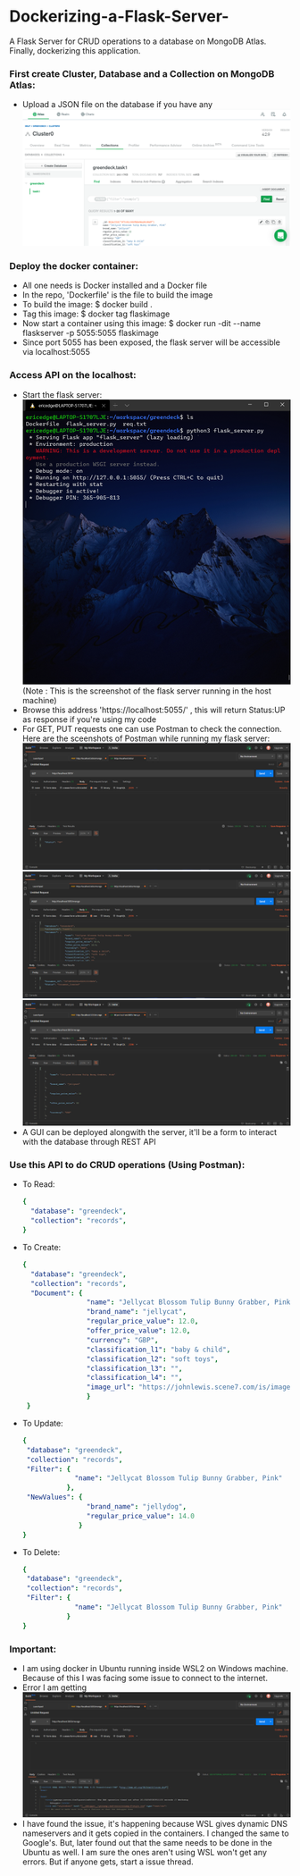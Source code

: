 # Dockerizing-a-Flask-Server-
A Flask Server for CRUD operations to a database on MongoDB Atlas. Finally, dockerizing this application.

### First create Cluster, Database and a Collection on MongoDB Atlas:
  - Upload a JSON file on the database if you have any
    ![alt text](https://github.com/sourabh-burnwal/Dockerizing-a-Flask-Server/blob/main/Screenshots/Mongo%20db%20atlas.png)
    
### Deploy the docker container:
  - All one needs is Docker installed and a Docker file
  - In the repo, 'Dockerfile' is the file to build the image
  - To build the image:
    $ docker build .
  - Tag this image:
    $ docker tag <imageID> flaskimage
  - Now start a container using this image:
    $ docker run -dit --name flaskserver -p 5055:5055 flaskimage
  - Since port 5055 has been exposed, the flask server will be accessible via localhost:5055
  
### Access API on the localhost:
  - Start the flask server:
    ![alt text](https://github.com/sourabh-burnwal/Dockerizing-a-Flask-Server/blob/main/Screenshots/Flask%20in%20the%20host%20machine.png)
    (Note : This is the screenshot of the flask server running in the host machine)
  - Browse this address 'https://localhost:5055/' , this will return Status:UP as response if you're using my code
  - For GET, PUT requests one can use Postman to check the connection. Here are the sceenshots of Postman while running my flask server:
    ![alt text](https://github.com/sourabh-burnwal/Dockerizing-a-Flask-Server/blob/main/Screenshots/Flask%20Server%20Running.png)
    ![alt text](https://github.com/sourabh-burnwal/Dockerizing-a-Flask-Server/blob/main/Screenshots/Create%20Query.png)
    ![alt text](https://github.com/sourabh-burnwal/Dockerizing-a-Flask-Server/blob/main/Screenshots/Get%20Query.png)
  - A GUI can be deployed alongwith the server, it'll be a form to interact with the database through REST API
  
### Use this API to do CRUD operations (Using Postman):
  - To Read:
    ```yaml
    {
      "database": "greendeck",
      "collection": "records",
    }
    ```
  - To Create:
    ``` yaml
    {
      "database": "greendeck",
      "collection": "records",
      "Document": {
                    "name": "Jellycat Blossom Tulip Bunny Grabber, Pink",  
                    "brand_name": "jellycat", 
                    "regular_price_value": 12.0, 
                    "offer_price_value": 12.0, 
                    "currency": "GBP", 
                    "classification_l1": "baby & child", 
                    "classification_l2": "soft toys", 
                    "classification_l3": "", 
                    "classification_l4": "", 
                    "image_url": "https://johnlewis.scene7.com/is/image/JohnLewis/237070760?"
                    }
     }
     ```
   - To Update:
      ```yaml
     {
       "database": "greendeck",
       "collection": "records",
       "Filter": {
                   "name": "Jellycat Blossom Tulip Bunny Grabber, Pink"
                 },
       "NewValues": {
                      "brand_name": "jellydog",
                      "regular_price_value": 14.0
                    }
      }
       ```
   - To Delete:
      ```yaml
     {
       "database": "greendeck",
       "collection": "records",
       "Filter": {
                   "name": "Jellycat Blossom Tulip Bunny Grabber, Pink"
                 }
      }
       ```
       
 ### Important:
   - I am using docker in Ubuntu running inside WSL2 on Windows machine. Because of this I was facing some issue to connect to the internet.
   - Error I am getting
      ![alt text](https://github.com/sourabh-burnwal/Dockerizing-a-Flask-Server/blob/main/Screenshots/Error%20Because%20of%20WSL2.png)
   - I have found the issue, it's happening because WSL gives dynamic DNS nameservers and it gets copied in the containers. I changed the same to Google's. But, later found out       that the same needs to be done in the Ubuntu as well. I am sure the ones aren't using WSL won't get any errors. But if anyone gets, start a issue thread.
